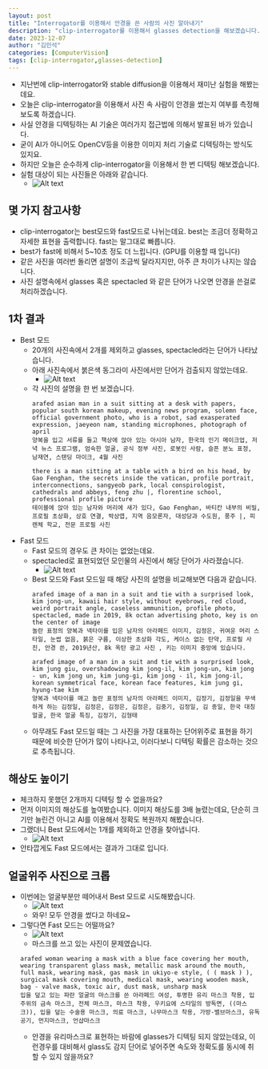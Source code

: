 ```yaml
---
layout: post
title: "Interrogator를 이용해서 안경을 쓴 사람의 사진 알아내기"
description: "clip-interrogator를 이용해서 glasses detection을 해보겠습니다."
date: 2023-12-07
author: "김민석"
categories: [ComputerVision]
tags: [clip-interrogator,glasses-detection]
---
```

- 지난번에 clip-interrogator와 stable diffusion을 이용해서 재미난 실험을 해봤는데요.
- 오늘은 clip-interrogator을 이용해서 사진 속 사람이 안경을 썼는지 여부를 측정해 보도록 하겠습니다.
- 사실 안경을 디텍팅하는 AI 기술은 여러가지 접근법에 의해서 발표된 바가 있습니다.
- 굳이 AI가 아니어도 OpenCV등을 이용한 이미지 처리 기술로 디텍팅하는 방식도 있지요.
- 하지만 오늘은 순수하게 clip-interrogator을 이용해서 한 번 디텍팅 해보겠습니다.
- 실험 대상이 되는 사진들은 아래와 같습니다.
  - ![Alt text](https://reddol18.github.io/dev5min/images/20231207/image.png)

## 몇 가지 참고사항
- clip-interrogator는 best모드와 fast모드로 나뉘는데요. best는 조금더 정확하고 자세한 표현을 출력합니다. fast는 말그대로 빠릅니다.
- best가 fast에 비해서 5~10초 정도 더 느립니다. (GPU를 이용할 때 입니다)
- 같은 사진을 여러번 돌리면 설명이 조금씩 달라지지만, 아주 큰 차이가 나지는 않습니다.
- 사진 설명속에서 glasses 혹은 spectacled 와 같은 단어가 나오면 안경을 쓴걸로 처리하겠습니다.

## 1차 결과
- Best 모드
  - 20개의 사진속에서 2개를 제외하고 glasses, spectacled라는 단어가 나타났습니다.
  - 아래 사진속에서 붉은색 동그라미 사진에서만 단어가 검출되지 않았는데요.
    - ![Alt text](https://reddol18.github.io/dev5min/images/20231207/image2.png)
  - 각 사진의 설명을 한 번 보겠습니다.
    ```
    arafed asian man in a suit sitting at a desk with papers, popular south korean makeup, evening news program, solemn face, official government photo, who is a robot, sad exasperated expression, jaeyeon nam, standing microphones, photograph of april
    양복을 입고 서류를 들고 책상에 앉아 있는 아시아 남자, 한국의 인기 메이크업, 저녁 뉴스 프로그램, 엄숙한 얼굴, 공식 정부 사진, 로봇인 사람, 슬픈 분노 표정, 남재연, 스탠딩 마이크, 4월 사진
    ```
    ```
    there is a man sitting at a table with a bird on his head, by Gao Fenghan, the secrets inside the vatican, profile portrait, interconnections, sangyeob park, local conspirologist, cathedrals and abbeys, feng zhu |, florentine school, professional profile picture
    테이블에 앉아 있는 남자와 머리에 새가 있다, Gao Fenghan, 바티칸 내부의 비밀, 프로필 초상화, 상호 연결, 박상엽, 지역 음모론자, 대성당과 수도원, 풍주 |, 피렌체 학교, 전문 프로필 사진
    ```
- Fast 모드
  - Fast 모드의 경우도 큰 차이는 없었는데요.
  - spectacled로 표현되었던 모인물의 사진에서 해당 단어가 사라졌습니다.
    - ![Alt text](https://reddol18.github.io/dev5min/images/20231207/image3.png)
  - Best 모드와 Fast 모드일 때 해당 사진의 설명을 비교해보면 다음과 같습니다.
    ```
    arafed image of a man in a suit and tie with a surprised look, kim jong-un, kawaii hair style, without eyebrows, red cloud, weird portrait angle, caseless ammunition, profile photo, spectacled, made in 2019, 8k octan advertising photo, key is on the center of image
    놀란 표정의 양복과 넥타이를 입은 남자의 아라페드 이미지, 김정은, 귀여운 머리 스타일, 눈썹 없음, 붉은 구름, 이상한 초상화 각도, 케이스 없는 탄약, 프로필 사진, 안경 쓴, 2019년산, 8k 옥탄 광고 사진 , 키는 이미지 중앙에 있습니다.
    ```
    ```
    arafed image of a man in a suit and tie with a surprised look, kim jung giu, overshadowing kim jong-il, kim jong-un, kim jong - un, kim jong un, kim jung-gi, kim jong - il, kim jong-il, korean symmetrical face, korean face features, kim jung gi, hyung-tae kim
    양복과 넥타이를 매고 놀란 표정의 남자의 아라페드 이미지, 김정기, 김정일을 무색하게 하는 김정일, 김정은, 김정은, 김정은, 김중기, 김정일, 김 종일, 한국 대칭 얼굴, 한국 얼굴 특징, 김정기, 김형태
    ```
  - 아무래도 Fast 모드일 때는 그 사진을 가장 대표하는 단어위주로 표현을 하기 때문에 비슷한 단어가 많이 나타나고, 이러다보니 디텍팅 확률은 감소하는 것으로 추측됩니다.

## 해상도 높이기
- 체크하지 못했던 2개까지 디텍팅 할 수 없을까요?
- 먼저 이미지의 해상도를 높여봤습니다. 이미지 해상도를 3배 늘렸는데요, 단순히 크기만 늘린건 아니고 AI를 이용해서 정확도 복원까지 해봤습니다.
- 그랬더니 Best 모드에서는 1개를 제외하고 안경을 찾아냅니다.
  - ![Alt text](https://reddol18.github.io/dev5min/images/20231207/image4.png)
- 안타깝게도 Fast 모드에서는 결과가 그대로 입니다.   

## 얼굴위주 사진으로 크롭
- 이번에는 얼굴부분만 떼어내서 Best 모드로 시도해봤습니다.
  - ![Alt text](https://reddol18.github.io/dev5min/images/20231207/image5.png)
  - 와우! 모두 안경을 썼다고 하네요~
- 그렇다면 Fast 모드는 어떨까요?
  - ![Alt text](https://reddol18.github.io/dev5min/images/20231207/image6.png)
  - 마스크를 쓰고 있는 사진이 문제였습니다.
  ```
  arafed woman wearing a mask with a blue face covering her mouth, wearing transparent glass mask, metallic mask around the mouth, full mask, wearing mask, gas mask in ukiyo-e style, ( ( mask ) ), surgical mask covering mouth, medical mask, wearing wooden mask, bag - valve mask, toxic air, dust mask, unsharp mask
  입을 덮고 있는 파란 얼굴의 마스크를 쓴 아라페드 여성, 투명한 유리 마스크 착용, 입 주위의 금속 마스크, 전체 마스크, 마스크 착용, 우키요에 스타일의 방독면, ((마스크)), 입을 덮는 수술용 마스크, 의료 마스크, 나무마스크 착용, 가방-밸브마스크, 유독공기, 먼지마스크, 언샵마스크
  ```
  - 안경을 유리마스크로 표현하는 바람에 glasses가 디텍팅 되지 않았는데요, 이런경우를 대비해서 glass도 감지 단어로 넣어주면 속도와 정확도를 동시에 취할 수 있지 않을까요?
